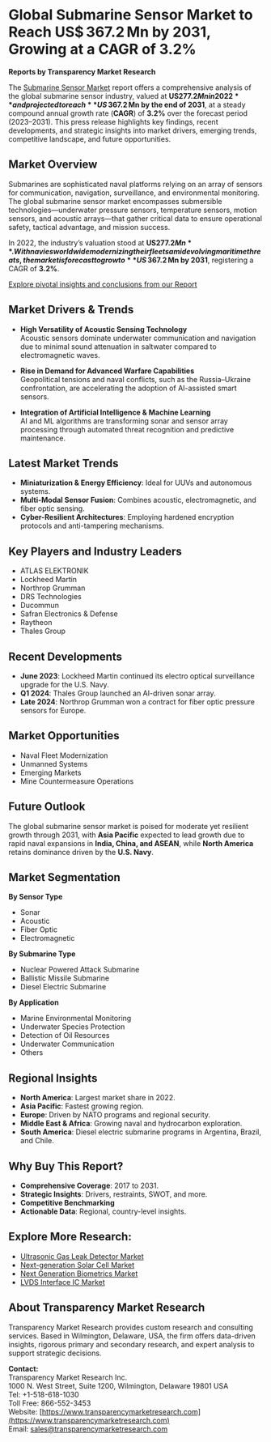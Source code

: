 
# Global Submarine Sensor Market to Reach US$ 367.2 Mn by 2031, Growing at a CAGR of 3.2%

**Reports by Transparency Market Research**

The [Submarine Sensor Market](https://www.transparencymarketresearch.com/submarine-sensors-market.html) report offers a comprehensive analysis of the global submarine sensor industry, valued at **US$ 277.2 Mn in 2022** and projected to reach **US$ 367.2 Mn by the end of 2031**, at a steady compound annual growth rate (**CAGR**) of **3.2%** over the forecast period (2023–2031). This press release highlights key findings, recent developments, and strategic insights into market drivers, emerging trends, competitive landscape, and future opportunities.

## Market Overview

Submarines are sophisticated naval platforms relying on an array of sensors for communication, navigation, surveillance, and environmental monitoring. The global submarine sensor market encompasses submersible technologies—underwater pressure sensors, temperature sensors, motion sensors, and acoustic arrays—that gather critical data to ensure operational safety, tactical advantage, and mission success.

In 2022, the industry’s valuation stood at **US$ 277.2 Mn**. With navies worldwide modernizing their fleets amid evolving maritime threats, the market is forecast to grow to **US$ 367.2 Mn by 2031**, registering a CAGR of **3.2%**.

[Explore pivotal insights and conclusions from our Report](https://www.transparencymarketresearch.com/sample/sample.php?flag=S&rep_id=20087)

## Market Drivers & Trends

- **High Versatility of Acoustic Sensing Technology**  
  Acoustic sensors dominate underwater communication and navigation due to minimal sound attenuation in saltwater compared to electromagnetic waves.

- **Rise in Demand for Advanced Warfare Capabilities**  
  Geopolitical tensions and naval conflicts, such as the Russia–Ukraine confrontation, are accelerating the adoption of AI-assisted smart sensors.

- **Integration of Artificial Intelligence & Machine Learning**  
  AI and ML algorithms are transforming sonar and sensor array processing through automated threat recognition and predictive maintenance.

## Latest Market Trends

- **Miniaturization & Energy Efficiency**: Ideal for UUVs and autonomous systems.
- **Multi-Modal Sensor Fusion**: Combines acoustic, electromagnetic, and fiber optic sensing.
- **Cyber-Resilient Architectures**: Employing hardened encryption protocols and anti-tampering mechanisms.

## Key Players and Industry Leaders

- ATLAS ELEKTRONIK
- Lockheed Martin
- Northrop Grumman
- DRS Technologies
- Ducommun
- Safran Electronics & Defense
- Raytheon
- Thales Group

## Recent Developments

- **June 2023**: Lockheed Martin continued its electro optical surveillance upgrade for the U.S. Navy.
- **Q1 2024**: Thales Group launched an AI-driven sonar array.
- **Late 2024**: Northrop Grumman won a contract for fiber optic pressure sensors for Europe.

## Market Opportunities

- Naval Fleet Modernization
- Unmanned Systems
- Emerging Markets
- Mine Countermeasure Operations

## Future Outlook

The global submarine sensor market is poised for moderate yet resilient growth through 2031, with **Asia Pacific** expected to lead growth due to rapid naval expansions in **India, China, and ASEAN**, while **North America** retains dominance driven by the **U.S. Navy**.

## Market Segmentation

**By Sensor Type**
- Sonar
- Acoustic
- Fiber Optic
- Electromagnetic

**By Submarine Type**
- Nuclear Powered Attack Submarine
- Ballistic Missile Submarine
- Diesel Electric Submarine

**By Application**
- Marine Environmental Monitoring
- Underwater Species Protection
- Detection of Oil Resources
- Underwater Communication
- Others

## Regional Insights

- **North America**: Largest market share in 2022.
- **Asia Pacific**: Fastest growing region.
- **Europe**: Driven by NATO programs and regional security.
- **Middle East & Africa**: Growing naval and hydrocarbon exploration.
- **South America**: Diesel electric submarine programs in Argentina, Brazil, and Chile.

## Why Buy This Report?

- **Comprehensive Coverage**: 2017 to 2031.
- **Strategic Insights**: Drivers, restraints, SWOT, and more.
- **Competitive Benchmarking**
- **Actionable Data**: Regional, country-level insights.

## Explore More Research:

- [Ultrasonic Gas Leak Detector Market](https://www.transparencymarketresearch.com/ultrasonic-gas-leak-detector-market.html)  
- [Next-generation Solar Cell Market](https://www.transparencymarketresearch.com/next-generation-solar-cell-market.html)  
- [Next Generation Biometrics Market](https://www.transparencymarketresearch.com/next-generation-biometrics-market.html)  
- [LVDS Interface IC Market](https://www.transparencymarketresearch.com/lvds-interface-ic-market.html)

## About Transparency Market Research

Transparency Market Research provides custom research and consulting services. Based in Wilmington, Delaware, USA, the firm offers data-driven insights, rigorous primary and secondary research, and expert analysis to support strategic decisions.

**Contact:**  
Transparency Market Research Inc.  
1000 N. West Street, Suite 1200, Wilmington, Delaware 19801 USA  
Tel: +1-518-618-1030  
Toll Free: 866-552-3453  
Website: [https://www.transparencymarketresearch.com](https://www.transparencymarketresearch.com)  
Email: sales@transparencymarketresearch.com
